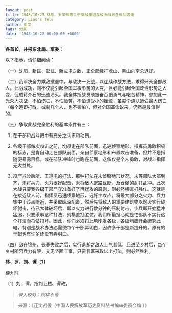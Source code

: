 ```yaml
---
layout: post
title: 1948/10/23 林彪、罗荣桓等关于乘敌撤退与敌决战致各纵队等电
category: Liao's Tele
author: 电文
tags: 分类
date: '1948-10-23 00:00:00 +0000'
---
```


**各首长，并报东北局、军委：**

以下指示，请仔细阅读：

（一）沈阳、新民、彰武、新立屯之敌，正全部经打虎山、黑山向南总退却。

（二）我军决全力乘敌撤退中，与敌决一死战，以连续作战方法，求得歼灭全部敌人。此战成功，则不仅能引起全国军事形势的大变，且必能引起全国政治形势之大变，促成蒋介石的迅速溃灭。我全体指战员须振奋百倍勇气与吃苦精神，参加此一光荣大决战，不怕伤亡，不怕疲劳，不怕遭受小的挫败，虽每个连队遭受最大伤亡（每个连即打散，或剩几个人，也不害怕），但对全国革命说来，仍然是最值得的。

（三）争取此战完全胜利的基本条件有三：

1. 在干部和战斗员中有充分之认识和动员。

2. 各级干部每次攻击之前，均须走在部队前面，迅速侦察地形，指挥员勇敢积极的标志，是肯自动走在部队前面，亲自侦察地形和布置攻击准备，但并不是指随便暴露目标，或在部队冲锋时也跑在前面，这仅仅是个人勇敢，对战斗指挥无大益处。

3. 须严戒沙后所、王道屯的打法，那种打法在未侦察地形状况，未等部队大部到齐，未将兵力、火力很好配备，未将敌人退路截断，及仓促的乱打乱冲。此次大战只要我各级干部严守准备好了再猛攻的原则，则必然横直打胜仗。这就是在接近敌人前，指挥员迅速侦察地形，选好主攻点，将最大部分之火力、兵力集中于该点附近，并采取纵深配备，然后先将敌人的重要建筑物以炮火实行破坏射击，待已大体破坏后，即以火力进行数分钟的压制射击，步兵即开始猛冲猛追，只要采取这种打法，则横直打胜仗。我们所最担心就是怕部队不实行这个打法而将仗打坏。因此，你们必须将此电印发各级，各级均应开会研究此电，特别是战术办法必需使每个干部弄明白，因许多干部是新提升的，原有的干部也有许多还没有弄明白。

（四）敌在锦州、长春失败之后，实行退却之敌人士气甚低，且进至乡村后，每个乡村所容兵力有限，又无坚固工事，只要我军采取以上打法，则必然胜利。

**林、罗、刘、谭〔1〕**

梗九时

〔1〕刘，谭，指刘亚楼、谭政。




> *录入校对：观棋不语*

> 来源：《辽沈战役（中国人民解放军历史资料丛书编审委员会编 ）》
